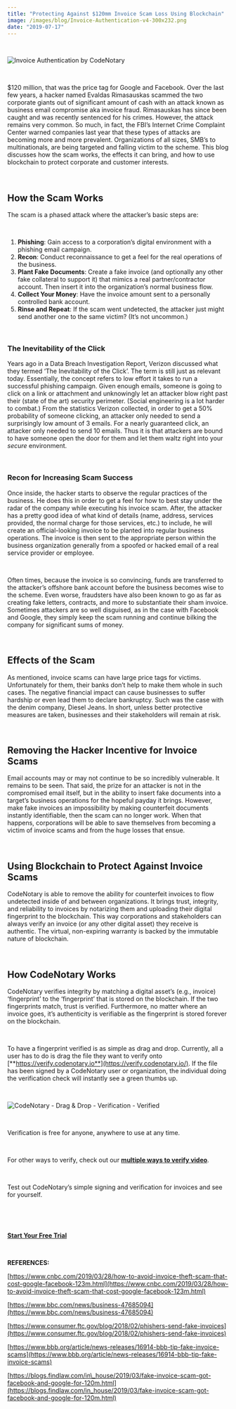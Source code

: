 ```yaml
---
title: "Protecting Against $120mm Invoice Scam Loss Using Blockchain"
image: /images/blog/Invoice-Authentication-v4-300x232.png
date: "2019-07-17"
---
```


 

![Invoice Authentication by CodeNotary](/images/blog/Invoice-Authentication-v4-300x232.png)

 

$120 million, that was the price tag for Google and Facebook. Over the last few years, a hacker named Evaldas Rimasauskas scammed the two corporate giants out of significant amount of cash with an attack known as business email compromise aka invoice fraud. Rimasauskas has since been caught and was recently sentenced for his crimes. However, the attack remains very common. So much, in fact, the FBI’s Internet Crime Complaint Center warned companies last year that these types of attacks are becoming more and more prevalent. Organizations of all sizes, SMB’s to multinationals, are being targeted and falling victim to the scheme. This blog discusses how the scam works, the effects it can bring, and how to use blockchain to protect corporate and customer interests.

 

## **How the Scam Works**

The scam is a phased attack where the attacker’s basic steps are:

 

1. **Phishing**: Gain access to a corporation’s digital environment with a phishing email campaign.
2. **Recon**: Conduct reconnaissance to get a feel for the real operations of the business.
3. **Plant Fake Documents**: Create a fake invoice (and optionally any other fake collateral to support it) that mimics a real partner/contractor account. Then insert it into the organization’s normal business flow.
4. **Collect Your Money**: Have the invoice amount sent to a personally controlled bank account.
5. **Rinse and Repeat**: If the scam went undetected, the attacker just might send another one to the same victim? (It’s not uncommon.)

 

### **The Inevitability of the Click**

Years ago in a Data Breach Investigation Report, Verizon discussed what they termed ‘The Inevitability of the Click’. The term is still just as relevant today. Essentially, the concept refers to low effort it takes to run a successful phishing campaign. Given enough emails, someone is going to click on a link or attachment and unknowingly let an attacker blow right past their (state of the art) security perimeter. (Social engineering is a lot harder to combat.) From the statistics Verizon collected, in order to get a 50% probability of someone clicking, an attacker only needed to send a surprisingly low amount of 3 emails. For a nearly guaranteed click, an attacker only needed to send 10 emails. Thus it is that attackers are bound to have someone open the door for them and let them waltz right into your _secure_ environment.

 

### **Recon for Increasing Scam Success**

Once inside, the hacker starts to observe the regular practices of the business. He does this in order to get a feel for how to best stay under the radar of the company while executing his invoice scam. After, the attacker has a pretty good idea of what kind of details (name, address, services provided, the normal charge for those services, etc.) to include, he will create an official-looking invoice to be planted into regular business operations. The invoice is then sent to the appropriate person within the business organization generally from a spoofed or hacked email of a real service provider or employee. 

 

Often times, because the invoice is so convincing, funds are transferred to the attacker’s offshore bank account before the business becomes wise to the scheme. Even worse, fraudsters have also been known to go as far as creating fake letters, contracts, and more to substantiate their sham invoice. Sometimes attackers are so well disguised, as in the case with Facebook and Google, they simply keep the scam running and continue bilking the company for significant sums of money. 

 

## **Effects of the Scam**

As mentioned, invoice scams can have large price tags for victims. Unfortunately for them, their banks don’t help to make them whole in such cases. The negative financial impact can cause businesses to suffer hardship or even lead them to declare bankruptcy. Such was the case with the denim company, Diesel Jeans. In short, unless better protective measures are taken, businesses and their stakeholders will remain at risk.

 

## **Removing the Hacker Incentive for Invoice Scams**

Email accounts may or may not continue to be so incredibly vulnerable. It remains to be seen. That said, the prize for an attacker is not in the compromised email itself, but in the ability to insert fake documents into a target’s business operations for the hopeful payday it brings. However, make fake invoices an impossibility by making counterfeit documents instantly identifiable, then the scam can no longer work. When that happens, corporations will be able to save themselves from becoming a victim of invoice scams and from the huge losses that ensue. 

 

## **Using Blockchain to Protect Against Invoice Scams**

CodeNotary is able to remove the ability for counterfeit invoices to flow undetected inside of and between organizations. It brings trust, integrity, and reliability to invoices by notarizing them and uploading their digital fingerprint to the blockchain. This way corporations and stakeholders can always verify an invoice (or any other digital asset) they receive is authentic. The virtual, non-expiring warranty is backed by the immutable nature of blockchain. 

 

## **How CodeNotary Works**

CodeNotary verifies integrity by matching a digital asset’s (e.g., invoice) ‘fingerprint’ to the ‘fingerprint’ that is stored on the blockchain. If the two fingerprints match, trust is verified. Furthermore, no matter where an invoice goes, it’s authenticity is verifiable as the fingerprint is stored forever on the blockchain. 

 

To have a fingerprint verified is as simple as drag and drop. Currently, all a user has to do is drag the file they want to verify onto [**https://verify.codenotary.io**](https://verify.codenotary.io/). If the file has been signed by a CodeNotary user or organization, the individual doing the verification check will instantly see a green thumbs up. 

 

![CodeNotary - Drag & Drop - Verification - Verified](/images/blog/CodeNotary-Drag-Drop-Verification-Verified.190708-178x300.png)

 

Verification is free for anyone, anywhere to use at any time. 

 

For other ways to verify, check out our [**multiple ways to verify video**](https://www.youtube.com/watch?v=hMXpNCMNsA4).

 

Test out CodeNotary’s simple signing and verification for invoices and see for yourself.

 

 

**[Start Your Free Trial](https://dashboard.codenotary.io/auth/signup)**

 

**REFERENCES:**

[https://www.cnbc.com/2019/03/28/how-to-avoid-invoice-theft-scam-that-cost-google-facebook-123m.html](https://www.cnbc.com/2019/03/28/how-to-avoid-invoice-theft-scam-that-cost-google-facebook-123m.html)

[https://www.bbc.com/news/business-47685094](https://www.bbc.com/news/business-47685094)

[https://www.consumer.ftc.gov/blog/2018/02/phishers-send-fake-invoices](https://www.consumer.ftc.gov/blog/2018/02/phishers-send-fake-invoices)

[https://www.bbb.org/article/news-releases/16914-bbb-tip-fake-invoice-scams](https://www.bbb.org/article/news-releases/16914-bbb-tip-fake-invoice-scams)

[https://blogs.findlaw.com/in\_house/2019/03/fake-invoice-scam-got-facebook-and-google-for-120m.html](https://blogs.findlaw.com/in_house/2019/03/fake-invoice-scam-got-facebook-and-google-for-120m.html)
